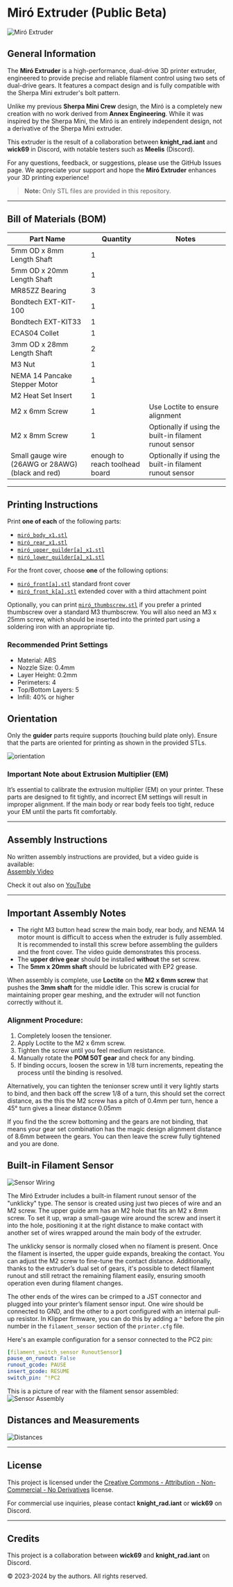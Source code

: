 # Miró Extruder (Public **Beta**)
![Miró Extruder](resources/images/miró_isometric.png)

## General Information

The **Miró Extruder** is a high-performance, dual-drive 3D printer extruder, engineered to provide precise and reliable filament control using two sets of dual-drive gears. It features a compact design and is fully compatible with the Sherpa Mini extruder's bolt pattern.

Unlike my previous **Sherpa Mini Crew** design, the Miró is a completely new creation with no work derived from **Annex Engineering**. While it was inspired by the Sherpa Mini, the Miró is an entirely independent design, not a derivative of the Sherpa Mini extruder.

This extruder is the result of a collaboration between  **knight_rad.iant** and **wick69** in Discord, with notable testers such as **Meelis** (Discord).

For any questions, feedback, or suggestions, please use the GitHub Issues page. We appreciate your support and hope the **Miró Extruder** enhances your 3D printing experience!

> **Note:** Only STL files are provided in this repository.

---

## Bill of Materials (BOM)

| Part Name                         | Quantity | Notes                                                |
|------------------------------------|----------|------------------------------------------------------|
| 5mm OD x 8mm Length Shaft          | 1        |                                                      |
| 5mm OD x 20mm Length Shaft         | 1        |                                                      |
| MR85ZZ Bearing                     | 3        |                                                      |
| Bondtech EXT-KIT-100               | 1        |                                                      |
| Bondtech EXT-KIT33                 | 1        |                                                      |
| ECAS04 Collet                      | 1        |                                                      |
| 3mm OD x 28mm Length Shaft         | 2        |                                                      |
| M3 Nut                             | 1        |                                                      |
| NEMA 14 Pancake Stepper Motor      | 1        |                                                      |
| M2 Heat Set Insert                 | 1        |                                                      |
| M2 x 6mm Screw                     | 1        | Use Loctite to ensure alignment                      |
| M2 x 8mm Screw                     | 1        | Optionally if using the built-in filament runout sensor |
| Small gauge wire (26AWG or 28AWG) (black and red)   | enough to reach toolhead board        | Optionally if using the built-in filament runout sensor |

---

## Printing Instructions

Print **one of each** of the following parts:

- [`miró_body_x1.stl`](STLs/miró_body_x1.stl)
- [`miró_rear_x1.stl`](STLs/miró_rear_x1.stl)
- [`miró_upper_guilder[a]_x1.stl`](STLs/miró_upper_guilder[a]_x1.stl)
- [`miró_lower_guilder[a]_x1.stl`](STLs/miró_lower_guilder[a]_x1.stl)

For the front cover, choose **one** of the following options:

- [`miró_front[a].stl`](STLs/miró_front[a].stl) standard front cover
- [`miró_front_k[a].stl`](STLs/miró_front_k[a].stl) extended cover with a third attachment point

Optionally, you can print [`miró_thumbscrew.stl`](STLs/miró_thumbscrew.stl) if you prefer a printed thumbscrew over a standard M3 thumbscrew. You will also need an M3 x 25mm screw, which should be inserted into the printed part using a soldering iron with an appropriate tip.

### Recommended Print Settings
- Material: ABS
- Nozzle Size: 0.4mm
- Layer Height: 0.2mm
- Perimeters: 4
- Top/Bottom Layers: 5
- Infill: 40% or higher

## Orientation

Only the **guider** parts require supports (touching build plate only). Ensure that the parts are oriented for printing as shown in the provided STLs.

![orientation](resources/images/orientation.png)

### Important Note about Extrusion Multiplier (EM)

It’s essential to calibrate the extrusion multiplier (EM) on your printer. These parts are designed to fit tightly, and incorrect EM settings will result in improper alignment. If the main body or rear body feels too tight, reduce your EM until the parts fit comfortably.

---

## Assembly Instructions

No written assembly instructions are provided, but a video guide is available:  
[Assembly Video](resources/videos/miró_assembly.mp4)

Check it out also on [YouTube](https://www.youtube.com/watch?v=lkKy52AsoPM)

---

## Important Assembly Notes

- The right M3 button head screw the main body, rear body, and NEMA 14 motor mount is difficult to access when the extruder is fully assembled. It is recommended to install this screw before assembling the guilders and the front cover.  The video guide demonstrates this process.
- The **upper drive gear** should be installed **without** the set screw.
- The **5mm x 20mm shaft** should be lubricated with EP2 grease.

When assembly is complete, use **Loctite** on the **M2 x 6mm screw** that pushes the **3mm shaft** for the middle idler. This screw is crucial for maintaining proper gear meshing, and the extruder will not function correctly without it.

### Alignment Procedure:
1. Completely loosen the tensioner.
2. Apply Loctite to the M2 x 6mm screw.
3. Tighten the screw until you feel medium resistance.
4. Manually rotate the **POM 50T gear** and check for any binding.
5. If binding occurs, loosen the screw in 1/8 turn increments, repeating the process until the binding is resolved.

Alternatively, you can tighten the tenionser screw until it very lightly starts to bind, and then back off the screw 1/8 of a turn, this should set the correct distance, as the this the M2 screw has a pitch of 0.4mm per turn, hence a 45° turn gives a linear distance 0.05mm

If you find the the screw bottoming and the gears are not binding, that means your gear set combination has the magic design alignment distance of 8.6mm between the gears.  You can then leave the screw fully tightened and you are done.

## Built-in Filament Sensor

![Sensor Wiring](resources/images/miro_wiring.png)

The Miró Extruder includes a built-in filament runout sensor of the "unklicky" type. The sensor is created using just two pieces of wire and an M2 screw. The upper guide arm has an M2 hole that fits an M2 x 8mm screw. To set it up, wrap a small-gauge wire around the screw and insert it into the hole, positioning it at the right distance to make contact with another set of wires wrapped around the main body of the extruder.

The unklicky sensor is normally closed when no filament is present. Once the filament is inserted, the upper guide expands, breaking the contact. You can adjust the M2 screw to fine-tune the contact distance. Additionally, thanks to the extruder’s dual set of gears, it's possible to detect filament runout and still retract the remaining filament easily, ensuring smooth operation even during filament changes.

The other ends of the wires can be crimped to a JST connector and plugged into your printer’s filament sensor input. One wire should be connected to GND, and the other to a port configured with an internal pull-up resistor. In Klipper firmware, you can do this by adding a `^` before the pin number in the `filament_sensor` section of the `printer.cfg` file.

Here's an example configuration for a sensor connected to the PC2 pin:

```yaml
[filament_switch_sensor RunoutSensor]
pause_on_runout: False
runout_gcode: PAUSE
insert_gcode: RESUME
switch_pin: ^!PC2
```

This is a picture of rear with the filament sensor assembled:
![Sensor Assembly](resources/images/miro_filament_runout_sensor.png)
## Distances and Measurements
![Distances](resources/images/measurements.png)

---

## License

This project is licensed under the [Creative Commons - Attribution - Non-Commercial - No Derivatives](LICENSE-CC-BY-NC-ND-4.0.md) license.

For commercial use inquiries, please contact **knight_rad.iant** or **wick69** on Discord.

---

## Credits

This project is a collaboration between **wick69** and **knight_rad.iant** on Discord.

© 2023-2024 by the authors. All rights reserved.

